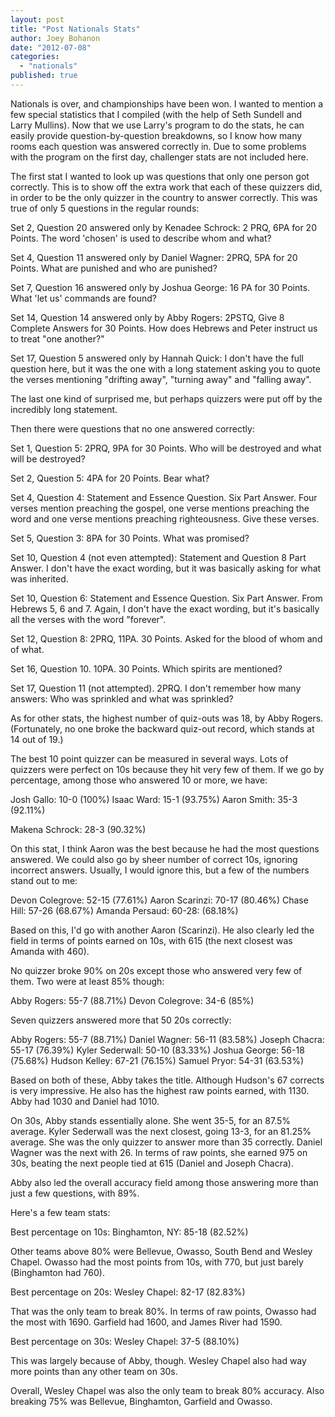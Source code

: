 ```yaml
---
layout: post
title: "Post Nationals Stats"
author: Joey Bohanon
date: "2012-07-08"
categories: 
  - "nationals"
published: true
---
```


Nationals is over, and championships have been won. I wanted to mention a few special statistics that I compiled (with the help of Seth Sundell and Larry Mullins). Now that we use Larry's program to do the stats, he can easily provide question-by-question breakdowns, so I know how many rooms each question was answered correctly in. Due to some problems with the program on the first day, challenger stats are not included here.

The first stat I wanted to look up was questions that only one person got correctly. This is to show off the extra work that each of these quizzers did, in order to be the only quizzer in the country to answer correctly. This was true of only 5 questions in the regular rounds:

Set 2, Question 20 answered only by Kenadee Schrock: 2 PRQ, 6PA for 20 Points. The word 'chosen' is used to describe whom and what?

Set 4, Question 11 answered only by Daniel Wagner: 2PRQ, 5PA for 20 Points. What are punished and who are punished?

Set 7, Question 16 answered only by Joshua George: 16 PA for 30 Points. What 'let us' commands are found?

Set 14, Question 14 answered only by Abby Rogers: 2PSTQ, Give 8 Complete Answers for 30 Points. How does Hebrews and Peter instruct us to treat "one another?"

Set 17, Question 5 answered only by Hannah Quick: I don't have the full question here, but it was the one with a long statement asking you to quote the verses mentioning "drifting away", "turning away" and "falling away".

The last one kind of surprised me, but perhaps quizzers were put off by the incredibly long statement.

Then there were questions that no one answered correctly:

Set 1, Question 5: 2PRQ, 9PA for 30 Points. Who will be destroyed and what will be destroyed?

Set 2, Question 5: 4PA for 20 Points. Bear what?

Set 4, Question 4: Statement and Essence Question. Six Part Answer. Four verses mention preaching the gospel, one verse mentions preaching the word and one verse mentions preaching righteousness. Give these verses.

Set 5, Question 3: 8PA for 30 Points. What was promised?

Set 10, Question 4 (not even attempted): Statement and Question 8 Part Answer. I don't have the exact wording, but it was basically asking for what was inherited.

Set 10, Question 6: Statement and Essence Question. Six Part Answer. From Hebrews 5, 6 and 7. Again, I don't have the exact wording, but it's basically all the verses with the word "forever".

Set 12, Question 8: 2PRQ, 11PA. 30 Points. Asked for the blood of whom and of what.

Set 16, Question 10. 10PA. 30 Points. Which spirits are mentioned?

Set 17, Question 11 (not attempted). 2PRQ. I don't remember how many answers: Who was sprinkled and what was sprinkled?

As for other stats, the highest number of quiz-outs was 18, by Abby Rogers. (Fortunately, no one broke the backward quiz-out record, which stands at 14 out of 19.)

The best 10 point quizzer can be measured in several ways. Lots of quizzers were perfect on 10s because they hit very few of them. If we go by percentage, among those who answered 10 or more, we have:

Josh Gallo: 10-0 (100%) Isaac Ward: 15-1 (93.75%) Aaron Smith: 35-3 (92.11%)

Makena Schrock: 28-3 (90.32%)

On this stat, I think Aaron was the best because he had the most questions answered. We could also go by sheer number of correct 10s, ignoring incorrect answers. Usually, I would ignore this, but a few of the numbers stand out to me:

Devon Colegrove: 52-15 (77.61%) Aaron Scarinzi: 70-17 (80.46%) Chase Hill: 57-26 (68.67%) Amanda Persaud: 60-28: (68.18%)

Based on this, I'd go with another Aaron (Scarinzi). He also clearly led the field in terms of points earned on 10s, with 615 (the next closest was Amanda with 460).

No quizzer broke 90% on 20s except those who answered very few of them. Two were at least 85% though:

Abby Rogers: 55-7 (88.71%) Devon Colegrove: 34-6 (85%)

Seven quizzers answered more that 50 20s correctly:

Abby Rogers: 55-7 (88.71%) Daniel Wagner: 56-11 (83.58%) Joseph Chacra: 55-17 (76.39%) Kyler Sederwall: 50-10 (83.33%) Joshua George: 56-18 (75.68%) Hudson Kelley: 67-21 (76.15%) Samuel Pryor: 54-31 (63.53%)

Based on both of these, Abby takes the title. Although Hudson's 67 corrects is very impressive. He also has the highest raw points earned, with 1130. Abby had 1030 and Daniel had 1010.

On 30s, Abby stands essentially alone. She went 35-5, for an 87.5% average. Kyler Sederwall was the next closest, going 13-3, for an 81.25% average. She was the only quizzer to answer more than 35 correctly. Daniel Wagner was the next with 26. In terms of raw points, she earned 975 on 30s, beating the next people tied at 615 (Daniel and Joseph Chacra).

Abby also led the overall accuracy field among those answering more than just a few questions, with 89%.

Here's a few team stats:

Best percentage on 10s: Binghamton, NY: 85-18 (82.52%)

Other teams above 80% were Bellevue, Owasso, South Bend and Wesley Chapel. Owasso had the most points from 10s, with 770, but just barely (Binghamton had 760).

Best percentage on 20s: Wesley Chapel: 82-17 (82.83%)

That was the only team to break 80%. In terms of raw points, Owasso had the most with 1690. Garfield had 1600, and James River had 1590.

Best percentage on 30s: Wesley Chapel: 37-5 (88.10%)

This was largely because of Abby, though. Wesley Chapel also had way more points than any other team on 30s.

Overall, Wesley Chapel was also the only team to break 80% accuracy. Also breaking 75% was Bellevue, Binghamton, Garfield and Owasso.

